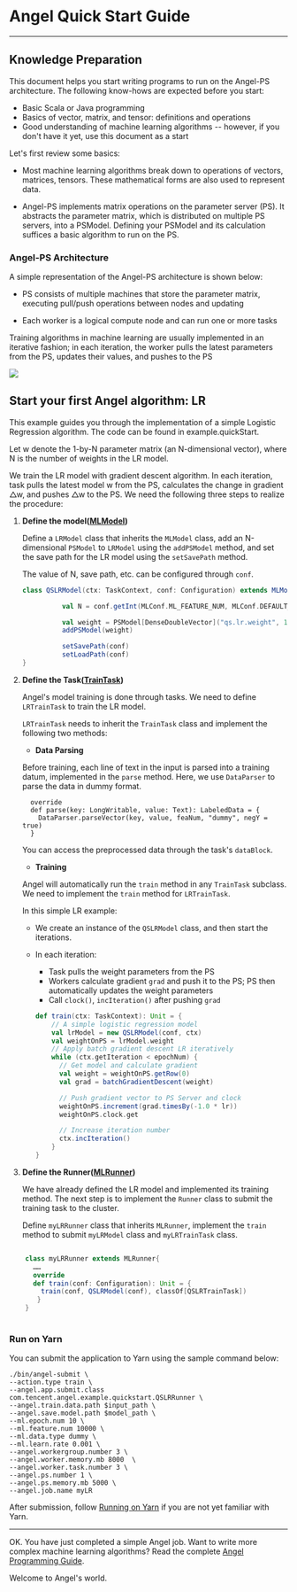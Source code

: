 # Angel Quick Start Guide

---

## Knowledge Preparation

This document helps you start writing programs to run on the Angel-PS architecture. The following know-hows are expected before you start:
  
* Basic Scala or Java programming
* Basics of vector, matrix, and tensor: definitions and operations
* Good understanding of machine learning algorithms -- however, if you don't have it yet, use this document as a start

Let's first review some basics:

* Most machine learning algorithms break down to operations of vectors, matrices, tensors. These mathematical forms are also used to represent data. 

* Angel-PS implements matrix operations on the parameter server (PS). It abstracts the parameter matrix, which is distributed on multiple PS servers, into a PSModel. Defining your PSModel and its calculation suffices a basic algorithm to run on the PS.
  

### Angel-PS Architecture

A simple representation of the Angel-PS architecture is shown below:

* PS consists of multiple machines that store the parameter matrix, executing pull/push operations between nodes and updating

* Each worker is a logical compute node and can run one or more tasks

Training algorithms in machine learning are usually implemented in an iterative fashion; in each iteration, the worker pulls the latest parameters from the PS, updates their values, and pushes to the PS


![](../img/brief_structure.png)


## Start your first Angel algorithm: LR

This example guides you through the implementation of a simple Logistic Regression algorithm. The code can be found in example.quickStart.

Let w denote the 1-by-N parameter matrix (an N-dimensional vector), where N is the number of weights in the LR model. 

We train the LR model with gradient descent algorithm. In each iteration, task pulls the latest model w from the PS, calculates the change in gradient △w, and pushes △w to the PS. We need the following three steps to realize the procedure:

1. **Define the model([MLModel](../apis/MLModel.md))**

	Define a `LRModel` class that inherits the `MLModel` class, add an N-dimensional `PSModel` to  `LRModel` using the `addPSModel` method, and set the save path for the LR model using the `setSavePath` method.
	
	The value of N, save path, etc. can be configured through `conf`.
	 
	

	```Scala
	class QSLRModel(ctx: TaskContext, conf: Configuration) extends MLModel(ctx){

	          val N = conf.getInt(MLConf.ML_FEATURE_NUM, MLConf.DEFAULT_ML_FEATURE_NUM)

	          val weight = PSModel[DenseDoubleVector]("qs.lr.weight", 1, N).setAverage(true)
	          addPSModel(weight)

	          setSavePath(conf)
	          setLoadPath(conf)
	}
	```
2. **Define the Task([TrainTask](../apis/Task.md))**

	Angel's model training is done through tasks. We need to define `LRTrainTask` to train the LR model.

	`LRTrainTask` needs to inherit the `TrainTask` class and implement the following two methods:

	* **Data Parsing**    

	Before training, each line of text in the input is parsed into a training datum, implemented in the `parse` method. Here, we use `DataParser` to parse the data in dummy format.

	```
	  override
	  def parse(key: LongWritable, value: Text): LabeledData = {
	    DataParser.parseVector(key, value, feaNum, "dummy", negY = true)
	  }
	```

	You can access the preprocessed data through the task's `dataBlock`.

	* **Training**

	Angel will automatically run the `train` method in any `TrainTask` subclass. We need to implement the `train` method for `LRTrainTask`.

	In this simple LR example:
	* We create an instance of the `QSLRModel` class, and then start the iterations. 
	* In each iteration: 
		* Task pulls the weight parameters from the PS
		* Workers calculate gradient `grad` and push it to the PS; PS then automatically updates the weight parameters 
		* Call `clock()`, `incIteration()` after pushing `grad` 


		```Scala
		def train(ctx: TaskContext): Unit = {
		    // A simple logistic regression model
		    val lrModel = new QSLRModel(conf, ctx)
		    val weightOnPS = lrModel.weight
		    // Apply batch gradient descent LR iteratively
		    while (ctx.getIteration < epochNum) {
		      // Get model and calculate gradient
		      val weight = weightOnPS.getRow(0)
		      val grad = batchGradientDescent(weight)

		      // Push gradient vector to PS Server and clock
		      weightOnPS.increment(grad.timesBy(-1.0 * lr))
		      weightOnPS.clock.get

		      // Increase iteration number
		      ctx.incIteration()
		    }
		}
		```
  
3. **Define the Runner([MLRunner](../apis/MLRunner_en.md))**

	We have already defined the LR model and implemented its training method. The next step is to implement the `Runner` class to submit the training task to the cluster.

	Define `myLRRunner` class that inherits `MLRunner`, implement the `train` method to submit `myLRModel` class and `myLRTrainTask` class.

	
```Scala

	class myLRRunner extends MLRunner{
	  ……
	  override
	  def train(conf: Configuration): Unit = {
	    train(conf, QSLRModel(conf), classOf[QSLRTrainTask])
	   }
	}
	
```

### Run on Yarn

You can submit the application to Yarn using the sample command below:

```
./bin/angel-submit \
--action.type train \
--angel.app.submit.class com.tencent.angel.example.quickstart.QSLRRunner \
--angel.train.data.path $input_path \
--angel.save.model.path $model_path \
--ml.epoch.num 10 \
--ml.feature.num 10000 \
--ml.data.type dummy \
--ml.learn.rate 0.001 \
--angel.workergroup.number 3 \
--angel.worker.memory.mb 8000  \
--angel.worker.task.number 3 \
--angel.ps.number 1 \
--angel.ps.memory.mb 5000 \
--angel.job.name myLR
```

After submission, follow [Running on Yarn](../deploy/run_on_yarn_en.md) if you are not yet familiar with Yarn.


----
OK. You have just completed a simple Angel job. Want to write more complex machine learning algorithms? Read the complete [Angel Programming Guide](../programmers_guide/angel_programing_guide_en.md). 

Welcome to Angel's world. 



